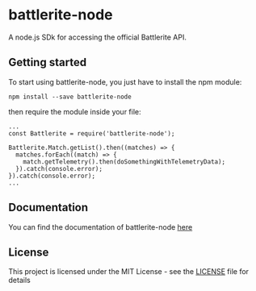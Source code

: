 # battlerite-node
A node.js SDk for accessing the official Battlerite API.
## Getting started
To start using battlerite-node, you just have to install the npm module: 
```
npm install --save battlerite-node
```
then require the module inside your file:
```
...
const Battlerite = require('battlerite-node');

Battlerite.Match.getList().then((matches) => {
  matches.forEach((match) => {
    match.getTelemetry().then(doSomethingWithTelemetryData);
  }).catch(console.error);
}).catch(console.error);
...
```
## Documentation
You can find the documentation of battlerite-node [here](https://sime1.github.io/battlerite-node)
## License
This project is licensed under the MIT License - see the [LICENSE](LICENSE) file for details
